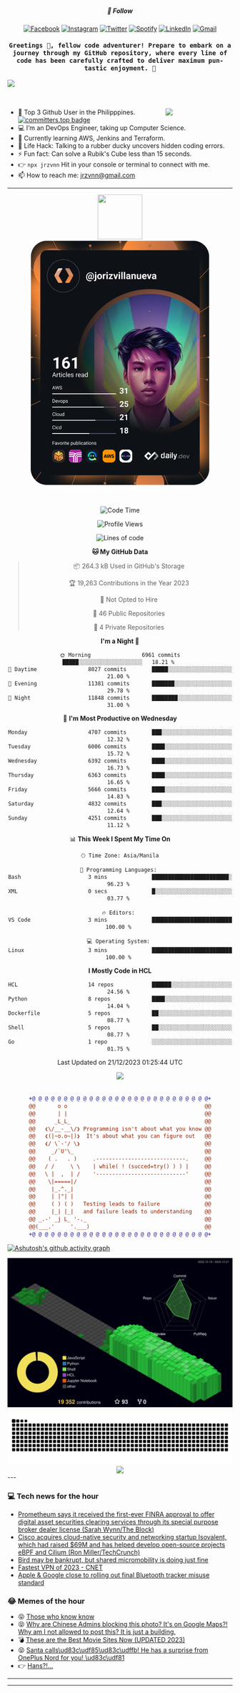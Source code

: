<h5 align="center">💬 Follow</h5>
<div align="center">

[![Facebook](https://img.shields.io/badge/Facebook-%231877F2.svg?style=for-the-badge&logo=Facebook&logoColor=white)](https://www.facebook.com/Horisyo/)
[![Instagram](https://img.shields.io/badge/Instagram-%23E4405F.svg?style=for-the-badge&logo=Instagram&logoColor=white)](https://www.instagram.com/jrzvnn_/)
[![Twitter](https://img.shields.io/badge/Twitter-%231DA1F2.svg?style=for-the-badge&logo=Twitter&logoColor=white)](https://twitter.com/jrz_studies)
[![Spotify](https://img.shields.io/badge/Spotify-%231ED760.svg?style=for-the-badge&logo=Spotify&logoColor=white)](https://open.spotify.com/user/217td4qrc6mzqjodfalmzjpdi?si=b93099b9078c4ccb)
[![LinkedIn](https://img.shields.io/badge/LinkedIn-%230077B5.svg?style=for-the-badge&logo=LinkedIn&logoColor=white)](https://www.linkedin.com/in/jrz-vnn/)
[![Gmail](https://img.shields.io/badge/Gmail-D14836?style=for-the-badge&logo=gmail&logoColor=white)](mailto:jrzvnn@gmail.com)

</div>
<h4 align="center"><samp>Greetings 👋, fellow code adventurer! Prepare to embark on a journey through my GitHub repository, where every line of code has been carefully crafted to deliver maximum pun-tastic enjoyment. 🚀 </samp></h4>

<!--horizontal divider(gradiant)-->
<img src="https://user-images.githubusercontent.com/73097560/115834477-dbab4500-a447-11eb-908a-139a6edaec5c.gif">

&nbsp; 

<img align='right' src='https://github.com/Rishit-dagli/Rishit-dagli/blob/master/images/octocat-anime.gif' width='150"'>

- 🚀 Top 3 Github User in the Philipppines. [![committers.top badge](https://user-badge.committers.top/philippines/jrzvnn.svg)](https://user-badge.committers.top/philippines/USERNAME)
- 💻 I’m an DevOps Engineer, taking up Computer Science.
- 🤖 Currently learning AWS, Jenkins and Terraform.
- 🎯 Life Hack: Talking to a rubber ducky uncovers hidden coding errors.
- ⚡ Fun fact: Can solve a Rubik's Cube less than 15 seconds.
- 👉 `npx jrzvnn` Hit in your console or terminal to connect with me.
- 📫 How to reach me: jrzvnn@gmail.com

---

<!--🖼️OCTOCAT-->
<p align="center">

<img src="https://media.giphy.com/media/IP7sarl7C5lSFCw9rG/giphy.gif"  width="100px" height="100px">
<br />
<a href="https://app.daily.dev/jorizvillanueva"><img src="https://github.com/jrzvnn/jrzvnn/blob/main/devcard.svg" width="400" alt="Joriz Dev Card"/></a>
</p>

<br />
<div align="center">

<!--START_SECTION:waka-->
![Code Time](http://img.shields.io/badge/Code%20Time-230%20hrs%2033%20mins-blue)

![Profile Views](http://img.shields.io/badge/Profile%20Views-36-blue)

![Lines of code](https://img.shields.io/badge/From%20Hello%20World%20I%27ve%20Written-1.6%20million%20lines%20of%20code-blue)

**🐱 My GitHub Data** 

> 📦 264.3 kB Used in GitHub's Storage 
 > 
> 🏆 19,263 Contributions in the Year 2023
 > 
> 🚫 Not Opted to Hire
 > 
> 📜 46 Public Repositories 
 > 
> 🔑 4 Private Repositories 
 > 
**I'm a Night 🦉** 

```text
🌞 Morning                6961 commits        █████░░░░░░░░░░░░░░░░░░░░   18.21 % 
🌆 Daytime                8027 commits        █████░░░░░░░░░░░░░░░░░░░░   21.00 % 
🌃 Evening                11381 commits       ███████░░░░░░░░░░░░░░░░░░   29.78 % 
🌙 Night                  11848 commits       ████████░░░░░░░░░░░░░░░░░   31.00 % 
```
📅 **I'm Most Productive on Wednesday** 

```text
Monday                   4707 commits        ███░░░░░░░░░░░░░░░░░░░░░░   12.32 % 
Tuesday                  6006 commits        ████░░░░░░░░░░░░░░░░░░░░░   15.72 % 
Wednesday                6392 commits        ████░░░░░░░░░░░░░░░░░░░░░   16.73 % 
Thursday                 6363 commits        ████░░░░░░░░░░░░░░░░░░░░░   16.65 % 
Friday                   5666 commits        ████░░░░░░░░░░░░░░░░░░░░░   14.83 % 
Saturday                 4832 commits        ███░░░░░░░░░░░░░░░░░░░░░░   12.64 % 
Sunday                   4251 commits        ███░░░░░░░░░░░░░░░░░░░░░░   11.12 % 
```


📊 **This Week I Spent My Time On** 

```text
🕑︎ Time Zone: Asia/Manila

💬 Programming Languages: 
Bash                     3 mins              ████████████████████████░   96.23 % 
XML                      0 secs              █░░░░░░░░░░░░░░░░░░░░░░░░   03.77 % 

🔥 Editors: 
VS Code                  3 mins              █████████████████████████   100.00 % 

💻 Operating System: 
Linux                    3 mins              █████████████████████████   100.00 % 
```

**I Mostly Code in HCL** 

```text
HCL                      14 repos            ██████░░░░░░░░░░░░░░░░░░░   24.56 % 
Python                   8 repos             ████░░░░░░░░░░░░░░░░░░░░░   14.04 % 
Dockerfile               5 repos             ██░░░░░░░░░░░░░░░░░░░░░░░   08.77 % 
Shell                    5 repos             ██░░░░░░░░░░░░░░░░░░░░░░░   08.77 % 
Go                       1 repo              ░░░░░░░░░░░░░░░░░░░░░░░░░   01.75 % 
```




 Last Updated on 21/12/2023 01:25:44 UTC
<!--END_SECTION:waka-->

<img src="https://wakatime.com/share/@jrzvnn/70a4618c-7cd9-4016-b7b9-eabe75c837ee.svg">

<br />
<br />

```diff
+@ @ @ @ @ @ @ @ @ @ @ @ @ @ @ @ @ @ @ @ @ @ @ @ @ @ @ @+
@@       o o                                           @@
@@       | |                                           @@
@@      _L_L_                                          @@
@@   ❮\/__-__\/❯ Programming isn't about what you know @@
@@   ❮(|~o.o~|)❯  It's about what you can figure out   @@
@@   ❮/ \`-'/ \❯                                       @@
@@     _/`U'\_                                         @@
@@    ( .   . )     .----------------------------.     @@
@@   / /     \ \    | while( ! (succed=try() ) ) |     @@
@@   \ |  ,  | /    '----------------------------'     @@
@@    \|=====|/                                        @@
@@     |_.^._|                                         @@
@@     | |"| |                                         @@
@@     ( ) ( )   Testing leads to failure              @@
@@     |_| |_|   and failure leads to understanding    @@
@@ _.-' _j L_ '-._                                     @@
@@(___.'     '.___)                                    @@
+@ @ @ @ @ @ @ @ @ @ @ @ @ @ @ @ @ @ @ @ @ @ @ @ @ @ @ @+

```

</div>




[![Ashutosh's github activity graph](https://github-readme-activity-graph.vercel.app/graph?username=jrzvnn&theme=github-compact)](https://github.com/ashutosh00710/github-readme-activity-graph)


![svg](profile-3d-contrib/profile-night-green.svg)

<div align="center">
<img src="https://github.com/jrzvnn/jrzvnn/blob/output/github-snake-dark.svg">
</div>

<div align=center>
<img align=center src=https://metrics.lecoq.io/jrzvnn?template=classic&isocalendar=1&languages=1&achievements=1&base=header%2C%20activity%2C%20community%2C%20repositories%2C%20metadata&base.indepth=false&base.hireable=false&base.skip=false&isocalendar=false&isocalendar.duration=full-year&languages=false&languages.limit=8&languages.threshold=0%25&languages.other=false&languages.colors=github&languages.sections=most-used&languages.indepth=false&languages.analysis.timeout=15&languages.analysis.timeout.repositories=7.5&languages.categories=markup%2C%20programming&languages.recent.categories=markup%2C%20programming&languages.recent.load=300&languages.recent.days=14&achievements=false&achievements.threshold=C&achievements.secrets=true&achievements.display=detailed&achievements.limit=0&config.timezone=Asia%2FManila)
</div>
<div align="left">
---

### 💻 Tech news for the hour

<!-- TECH:START -->
 - [Prometheum says it received the first-ever FINRA approval to offer digital asset securities clearing services through its special purpose broker dealer license &lpar;Sarah Wynn/The Block&rpar;](http://www.techmeme.com/231221/p17#a231221p17)
 - [Cisco acquires cloud-native security and networking startup Isovalent, which had raised $69M and has helped develop open-source projects eBPF and Cilium &lpar;Ron Miller/TechCrunch&rpar;](http://www.techmeme.com/231221/p16#a231221p16)
 - [Bird may be bankrupt, but shared micromobility is doing just fine](https://www.theverge.com/2023/12/21/24010902/bird-bankrupt-electric-scooter-micromobility-ridership-future)
 - [Fastest VPN of 2023     - CNET](https://www.cnet.com/tech/services-and-software/fastest-vpn/#ftag=CAD590a51e)
 - [Apple &amp; Google close to rolling out final Bluetooth tracker misuse standard](https://appleinsider.com/articles/23/12/21/apple-google-close-to-rolling-out-final-bluetooth-tracker-misuse-standard?utm_medium=rss)<!-- TECH:END -->

### 😂 Memes of the hour

<!-- MEMES:START -->
 - 😝 [Those who know know](http://9gag.com/gag/aKEoNZ3)
 - 😝 [Why are Chinese Admins blocking this photo? It&#39;s on Google Maps?! Why am I not allowed to post this? It is just a building.](http://9gag.com/gag/adPDrPB)
 - 💣 [These are the Best Movie Sites Now &lpar;UPDATED 2023&rpar;](http://9gag.com/gag/aREqGpQ)
 - 😝 [Santa calls\ud83c\udf85\ud83c\udffb! He has a surprise from OnePlus Nord for you! \ud83c\udf81](http://9gag.com/gag/aOxLO6E)
 - 👉 [Hans?!...](http://9gag.com/gag/az2pDej)<!-- MEMES:END -->

---

---
